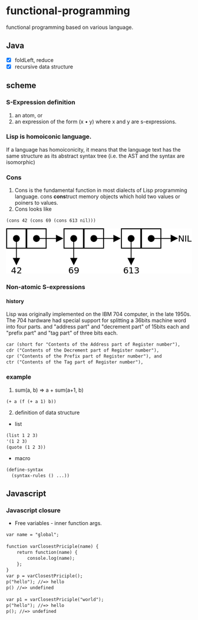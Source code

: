 functional-programming
======================

functional programming based on various language.

## Java 
- [x] foldLeft, reduce
- [x] recursive data structure

## scheme
### S-Expression definition
1. an atom, or
2. an expression of the form (x • y) where x and y are s-expressions.

### Lisp is homoiconic language.
>
If a language has homoiconicity, it means that the language text has the same structure as its abstract syntax tree (i.e. the AST and the syntax are isomorphic)

### Cons
1. Cons is the fundamental function in most dialects of Lisp programming language. cons **cons**truct memory objects which hold two values or poiners to values.
2. Cons looks like
```
(cons 42 (cons 69 (cons 613 nil)))
```
![Cons-cells](resources/Cons-cells.png)

### Non-atomic S-expressions
#### history
>
Lisp was originally implemented on the IBM 704 computer, in the late 1950s. The 704 hardware had  special support for splitting a 36bits machine word into four parts. and "address part" and "decrement part" of 15bits each and "prefix part" and "tag part" of three bits each.

```
car (short for "Contents of the Address part of Register number"),
cdr ("Contents of the Decrement part of Register number"),
cpr ("Contents of the Prefix part of Register number"), and
ctr ("Contents of the Tag part of Register number"),
```

### example
1. sum(a, b) => a + sum(a+1, b)

```
(+ a (f (+ a 1) b)) 
```

2. definition of data structure

* list
```
(list 1 2 3)
'(1 2 3)
(quote (1 2 3))
```
* macro
```
(define-syntax 
  (syntax-rules () ...))
```

## Javascript 
### Javascript closure

* Free variables - inner function args.

```
var name = "global";

function varClosestPriciple(name) {
    return function(name) {
        console.log(name);
    };  
}
var p = varClosestPriciple();
p("hello"); //=> hello
p() //=> undefined

var p1 = varClosestPriciple("world");
p("hello"); //=> hello
p(); //=> undefined
```



